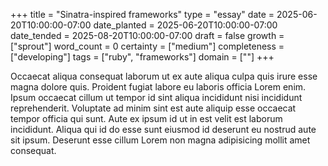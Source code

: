 +++
title = "Sinatra-inspired frameworks"
type = "essay"
date = 2025-06-20T10:00:00-07:00
date_planted = 2025-06-20T10:00:00-07:00
date_tended = 2025-08-20T10:00:00-07:00
draft = false
growth = ["sprout"]
word_count = 0
certainty = ["medium"]
completeness = ["developing"]
tags = ["ruby", "frameworks"]
domain = [""]
+++

Occaecat aliqua consequat laborum ut ex aute aliqua culpa quis irure esse magna dolore quis. Proident fugiat labore eu laboris officia Lorem enim. Ipsum occaecat cillum ut tempor id sint aliqua incididunt nisi incididunt reprehenderit. Voluptate ad minim sint est aute aliquip esse occaecat tempor officia qui sunt. Aute ex ipsum id ut in est velit est laborum incididunt. Aliqua qui id do esse sunt eiusmod id deserunt eu nostrud aute sit ipsum. Deserunt esse cillum Lorem non magna adipisicing mollit amet consequat.
